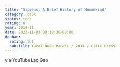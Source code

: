```yaml
---
title: "Sapiens: A Brief History of Humankind"
category: book
status: todo
rating: 0
year: 2014-11
date: 2023-11-03 08:19:30+08:00
douban:
  rating: 9.1
  subtitle: Yuval Noah Harari / 2014 / CITIC Press
---
```


via YouTube Lao Gao
